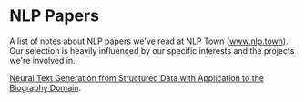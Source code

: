 # NLP Papers

A list of notes about NLP papers we've read at NLP Town (www.nlp.town). Our selection is 
heavily influenced by our specific interests and the projects we're involved in.

[Neural Text Generation from Structured Data with Application to the Biography Domain](Neural%20Text%20Generation%20from%20Structured%20Data%20with%20Application%20to%20the%20Biography%20Domain.md).
